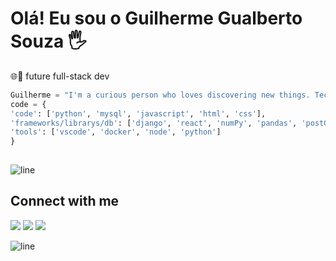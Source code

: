 <div>
 
# Olá! Eu sou o Guilherme Gualberto Souza 🖐️
🌐🚀 future full-stack dev
</div>

```python
Guilherme = "I'm a curious person who loves discovering new things. Technologies give me the necessary knowledges to create the infinit."
code = {
'code': ['python', 'mysql', 'javascript', 'html', 'css'],
'frameworks/librarys/db': ['django', 'react', 'numPy', 'pandas', 'postGreeSql', 'mongoDB'],
'tools': ['vscode', 'docker', 'node', 'python']
}
 
 ```

![line](https://cdn.discordapp.com/attachments/842741907720896512/842806312386428948/gif.gif)

</div>

<div align="top-right">

## Connect with me <img  width="60" align="">

<a href="https://www.linkedin.com/in/guilhermegsz/" target="_blank"><img src="https://img.shields.io/badge/LinkedIn-0077B5?style=for-the-badge&logo=linkedin&logoColor=white"></a>
<a href="https://github.com/ggualbertosouza" target="_blank"><img src="https://img.shields.io/badge/GitHub-100000?style=for-the-badge&logo=github&logoColor=white"></a>
<a href="mailto:ggualbertosouza@gmail.com"><img src="https://img.shields.io/badge/Gmail-D14836?style=for-the-badge&logo=gmail&logoColor=white"></a>

</div>


![line](https://cdn.discordapp.com/attachments/842741907720896512/842806312386428948/gif.gif)
<div align="center">


